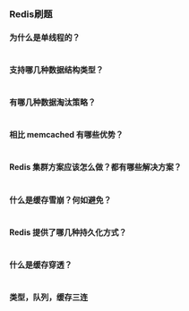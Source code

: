 
### Redis刷题

#### 为什么是单线程的？
```
```

#### 支持哪几种数据结构类型？
```
```

#### 有哪几种数据淘汰策略？
```
```

#### 相比 memcached 有哪些优势？
```
```

#### Redis 集群方案应该怎么做？都有哪些解决方案？
```
```

#### 什么是缓存雪崩？何如避免？
```
```

#### Redis 提供了哪几种持久化方式？
```
```

#### 什么是缓存穿透？
```
```


#### 类型，队列，缓存三连